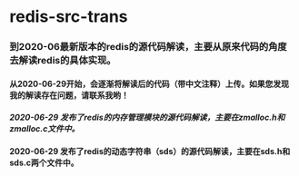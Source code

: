 # redis-src-trans
###  到2020-06最新版本的redis的源代码解读，主要从原来代码的角度去解读redis的具体实现。 
#### 从2020-06-29开始，会逐渐将解读后的代码（带中文注释）上传。如果您发现我的解读存在问题，请联系我哟！

#### <i> 2020-06-29 发布了redis的内存管理模块的源代码解读，主要在zmalloc.h和zmalloc.c文件中。</i>
#### 2020-06-29 发布了redis的动态字符串（sds）的源代码解读，主要在sds.h和sds.c两个文件中。
  
